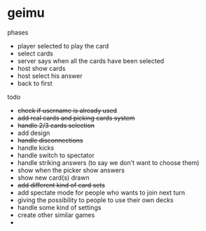 # geimu

phases

- player selected to play the card
- select cards
- server says when all the cards have been selected
- host show cards
- host select his answer
- back to first

todo
- ~~check if username is already used~~
- ~~add real cards and picking cards system~~
- ~~handle 2/3 cards selection~~
- add design
- ~~handle disconnections~~
- handle kicks
- handle switch to spectator
- handle striking answers (to say we don't want to choose them)
- show when the picker show answers
- show new card(s) drawn
- ~~add different kind of card sets~~
- add spectate mode for people who wants to join next turn
- giving the possibility to people to use their own decks
- handle some kind of settings
- create other similar games
- 
